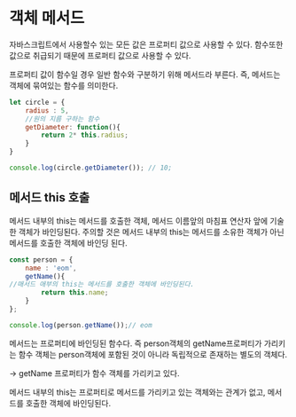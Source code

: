 # 객체 메서드

자바스크립트에서 사용할수 있는 모든 값은 프로퍼티 값으로 사용할 수 있다. 함수또한 값으로 취급되기 때문에 프로퍼티 값으로 사용할 수 있다.

프로퍼티 값이 함수일 경우 일반 함수와 구분하기 위해 메서드라 부른다. 즉, 메서드는 객체에 묶여있는 함수를 의미한다. 

```js
let circle = {
    radius : 5,
    //원의 지름 구하는 함수
    getDiameter: function(){
        return 2* this.radius;
    }
}

console.log(circle.getDiameter()); // 10;
```

## 메서드 this 호출

메서드 내부의 this는 메서드를 호출한 객체, 메서드 이름앞의 마침표 연산자 앞에 기술한 객체가 바인딩된다. 주의할 것은 메서드 내부의 this는 메서드를 소유한 객체가 아닌 메서드를 호출한 객체에 바인딩 된다.

```js
const person = {
    name : 'eom',
    getName(){
//매서드 애부의 this는 메서드를 호출한 객체에 바인딩된다.
        return this.name;
    }
};

console.log(person.getName());// eom
```
메서드는 프로퍼티에 바인딩된 함수다. 즉 person객체의 getName프로퍼티가 가리키는 함수 객체는 person객체에 포함된 것이 아니라 독립적으로 존재하는 별도의 객체다. 

-> getName 프로퍼티가 함수 객체를 가리키고 있다.

메서드 내부의 this는 프로퍼티로 메서드를 가리키고 있는 객체와는 관계가 없고, 메서드를 호출한 객체에 바인딩된다.

